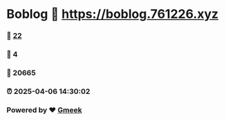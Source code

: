 # Boblog :link: https://boblog.761226.xyz 
### :page_facing_up: [22](https://boblog.761226.xyz/tag.html) 
### :speech_balloon: 4 
### :hibiscus: 20665 
### :alarm_clock: 2025-04-06 14:30:02 
### Powered by :heart: [Gmeek](https://github.com/Meekdai/Gmeek)
